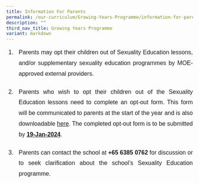 ```yaml
---
title: Information For Parents
permalink: /our-curriculum/Growing-Years-Programme/information-for-parents/
description: ""
third_nav_title: Growing Years Programme
variant: markdown
---
```

<ol>
	<li style="padding:0px 0px 20px 10px; font-family:arial; line-height:1.8; text-align:justify; font-size:16px">Parents may opt their children out of Sexuality Education lessons, and/or supplementary sexuality education programmes by MOE-approved external providers.</li>
<li style="padding:0px 0px 20px 10px; font-family:arial; line-height:1.8; text-align:justify; font-size:16px">Parents who wish to opt their children out of the Sexuality Education lessons need to complete an opt-out form. This form will be communicated  to parents at the start of the year and is also downloadable​ <a href="/files/ANNEX_A_Opt_out_form.pdf" target="_blank">here</a>. The completed opt-out form is to be submitted by <b><u>19-Jan-2024</u></b>.</li>
	<li style="padding:0px 0px 20px 10px; font-family:arial; line-height:1.8; text-align:justify; font-size:16px">Parents can contact the school at <b>+65 6385 0762</b> for discussion or to seek clarification about the school’s Sexuality Education programme.</li>
	</ol>